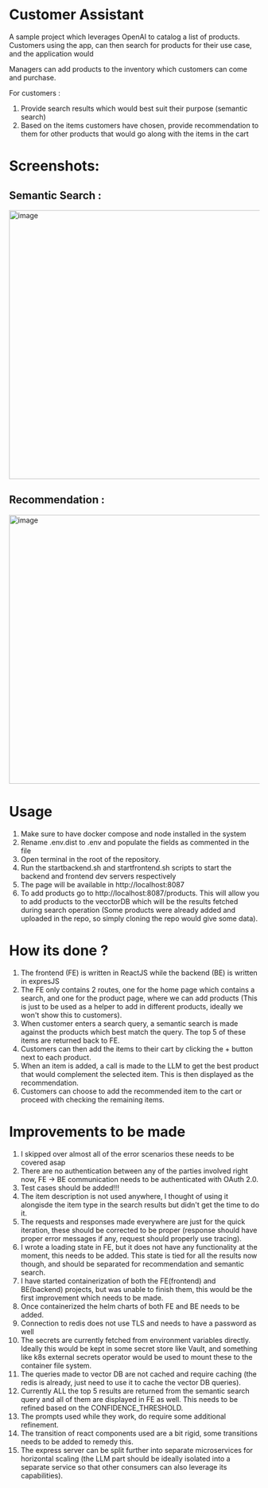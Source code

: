 # Customer Assistant

A sample project which leverages OpenAI to catalog a list of products.
Customers using the app, can then search for products for their use case, and the application would

Managers can add products to the inventory which customers can come and purchase.

For customers :
1. Provide search results which would best suit their purpose (semantic search)
2. Based on the items customers have chosen, provide recommendation to them for other products that would go along with the items in the cart

# Screenshots:

## Semantic Search :
<img width="540" alt="image" src="https://github.com/menonakhilmenon/customer-assistant-sample/assets/28900644/f15a97d3-806b-4116-a3a4-92919b36de74">

## Recommendation :
<img width="540" alt="image" src="https://github.com/menonakhilmenon/customer-assistant-sample/assets/28900644/b926310b-3b41-4875-8208-968c3620d697">


# Usage

1. Make sure to have docker compose and node installed in the system
2. Rename .env.dist to .env and populate the fields as commented in the file
3. Open terminal in the root of the repository.
4. Run the startbackend.sh and startfrontend.sh scripts to start the backend and frontend dev servers respectively
5. The page will be available in http://localhost:8087
6. To add products go to http://localhost:8087/products. This will allow you to add products to the vecctorDB which will be the results fetched during search operation (Some products were already added and uploaded in the repo, so simply cloning the repo would give some data).

# How its done ?

1. The frontend (FE) is written in ReactJS while the backend (BE) is written in expresJS
2. The FE only contains 2 routes, one for the home page which contains a search, and one for the product page, where we can add products (This is just to be used as a helper to add in different products, ideally we won't show this to customers).
3. When customer enters a search query, a semantic search is made against the products which best match the query. The top 5 of these items are returned back to FE.
4. Customers can then add the items to their cart by clicking the + button next to each product.
5. When an item is added, a call is made to the LLM to get the best product that would complement the selected item. This is then displayed as the recommendation.
6. Customers can choose to add the recommended item to the cart or proceed with checking the remaining items.


# Improvements to be made

1. I skipped over almost all of the error scenarios these needs to be covered asap
2. There are no authentication between any of the parties involved right now, FE -> BE communication needs to be authenticated with OAuth 2.0.
3. Test cases should be added!!!
4. The item description is not used anywhere, I thought of using it alongisde the item type in the search results but didn't get the time to do it.
5. The requests and responses made everywhere are just for the quick iteration, these should be corrected to be proper (response should have proper error messages if any, request should properly use tracing).
6. I wrote a loading state in FE, but it does not have any functionality at the moment, this needs to be added. This state is tied for all the results now though, and should be separated for recommendation and semantic search.
7. I have started containerization of both the FE(frontend) and BE(backend) projects, but was unable to finish them, this would be the first improvement which needs to be made.
8. Once containerized the helm charts of both FE and BE needs to be added.
9. Connection to redis does not use TLS and needs to have a password as well
10. The secrets are currently fetched from environment variables directly. Ideally this would be kept in some secret store like Vault, and something like k8s external secrets operator would be used to mount these to the container file system.
11. The queries made to vector DB are not cached and require caching (the redis is already, just need to use it to cache the vector DB queries).
12. Currently ALL the top 5 results are returned from the semantic search query and all of them are displayed in FE as well. This needs to be refined based on the CONFIDENCE_THRESHOLD.
13. The prompts used while they work, do require some additional refinement.
14. The transition of react components used are a bit rigid, some transitions needs to be added to remedy this.
15. The express server can be split further into separate microservices for horizontal scaling (the LLM part should be ideally isolated into a separate service so that other consumers can also leverage its capabilities).
